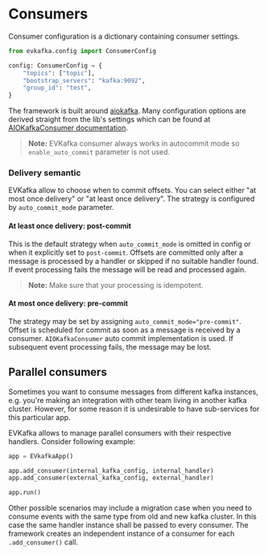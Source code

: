 # Consumers

Consumer configuration is a dictionary containing consumer settings.
```python
from evkafka.config import ConsumerConfig

config: ConsumerConfig = {
    "topics": ["topic"],
    "bootstrap_servers": "kafka:9092",
    "group_id": "test",
}
```

The framework is built around [aiokafka](https://aiokafka.readthedocs.io/en/stable/). Many configuration options are derived straight
from the lib's settings which can be found at [AIOKafkaConsumer documentation](https://aiokafka.readthedocs.io/en/stable/api.html#consumer-class). 

> **Note:** EVKafka consumer always works in autocommit mode so `enable_auto_commit` parameter is not used.

### Delivery semantic
EVKafka allow to choose when to commit offsets. You can select either 
"at most once delivery" or "at least once delivery". The strategy 
is configured by `auto_commit_mode` parameter.

#### At least once delivery: post-commit
This is the default strategy when `auto_commit_mode` is omitted in config or when it explicitly set to `post-commit`.
Offsets are committed only after a message is processed by a handler or skipped if no suitable handler found. 
If event processing fails the message will be read and processed again. 

> **Note:** Make sure that your processing is idempotent.

#### At most once delivery: pre-commit
The strategy may be set by assigning `auto_commit_mode="pre-commit"`.
Offset is scheduled for commit as soon as a message is received by a consumer. `AIOKafkaConsumer` auto commit 
implementation is used. If subsequent event processing fails, the message may be lost.


## Parallel consumers
Sometimes you want to consume messages from different kafka instances, e.g. you're making 
an integration with other team living in another kafka cluster. However, for some reason
it is undesirable to have sub-services for this particular app.

EVKafka allows to manage parallel consumers with their respective handlers. Consider following example:

```python
app = EVkafkaApp()

app.add_consumer(internal_kafka_config, internal_handler)
app.add_consumer(external_kafka_config, external_handler)

app.run()
```

Other possible scenarios may include a migration case when you need to consume events with the same type
from old and new kafka cluster. In this case the same handler instance shall be passed to every consumer.
The framework creates an independent instance of a consumer for each `.add_consumer()` call. 
